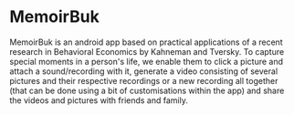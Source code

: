 # MemoirBuk

MemoirBuk is an android app based on practical applications of a recent research in Behavioral Economics by Kahneman and Tversky. To capture special moments in a person's life, we enable them to click a picture and attach a sound/recording with it, generate a video consisting of several pictures and their respective recordings or a new recording all together (that can be done using a bit of customisations within the app) and share the videos and pictures with friends and family.
